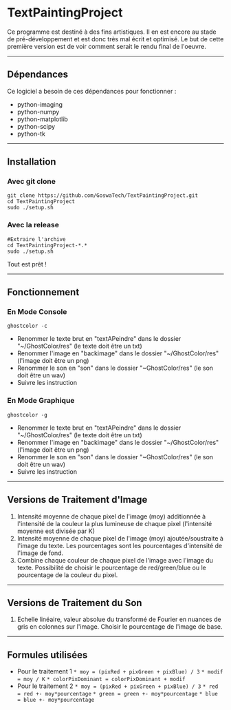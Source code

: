# TextPaintingProject

Ce programme est destiné à des fins artistiques. Il en est encore au stade de pré-développement et est donc très mal écrit et optimisé.
Le but de cette première version est de voir comment serait le rendu final de l'oeuvre.

-----

## Dépendances

Ce logiciel a besoin de ces dépendances pour fonctionner :
* python-imaging
* python-numpy
* python-matplotlib
* python-scipy
* python-tk

-----

## Installation

### Avec git clone

```
git clone https://github.com/GoswaTech/TextPaintingProject.git
cd TextPaintingProject
sudo ./setup.sh
```

### Avec la release

```
#Extraire l'archive
cd TextPaintingProject-*.*
sudo ./setup.sh
```
Tout est prêt !

-----

## Fonctionnement

### En Mode Console
`ghostcolor -c`

* Renommer le texte brut en "textAPeindre" dans le dossier "~/GhostColor/res" (le texte doit être un txt)
* Renommer l'image en "backimage" dans le dossier "~/GhostColor/res" (l'image doit être un png)
* Renommer le son en "son" dans le dossier "~GhostColor/res" (le son doit être un wav)
* Suivre les instruction

### En Mode Graphique
`ghostcolor -g`

* Renommer le texte brut en "textAPeindre" dans le dossier "~/GhostColor/res" (le texte doit être un txt)
* Renommer l'image en "backimage" dans le dossier "~/GhostColor/res" (l'image doit être un png)
* Renommer le son en "son" dans le dossier "~GhostColor/res" (le son doit être un wav)
* Suivre les instruction

---

## Versions de Traitement d'Image

1. Intensité moyenne de chaque pixel de l'image (moy) additionnée à l'intensité de la couleur la plus lumineuse de chaque pixel (l'intensité moyenne est divisée par K)
2. Intensité moyenne de chaque pixel de l'image (moy) ajoutée/soustraite à l'image du texte. Les pourcentages sont les pourcentages d'intensité de l'image de fond.
3. Combine chaque couleur de chaque pixel de l'image avec l'image du texte. Possibilité de choisir le pourcentage de red/green/blue ou le pourcentage de la couleur du pixel.

---

## Versions de Traitement du Son

1. Echelle linéaire, valeur absolue du transformé de Fourier en nuances de gris en colonnes sur l'image. Choisir le pourcentage de l'image de base.

---

## Formules utilisées

* Pour le traitement 1
`* moy = (pixRed + pixGreen + pixBlue) / 3`
`* modif = moy / K`
`* colorPixDominant = colorPixDominant + modif`
* Pour le traitement 2
`* moy = (pixRed + pixGreen + pixBlue) / 3`
`* red = red +- moy*pourcentage`
`* green = green +- moy*pourcentage`
`* blue = blue +- moy*pourcentage`